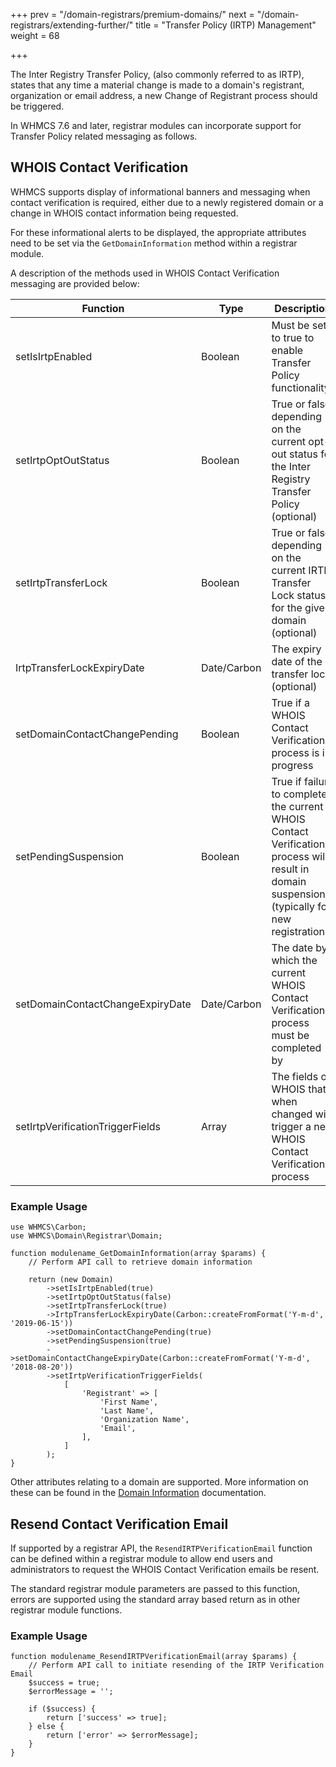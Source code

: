 +++
prev = "/domain-registrars/premium-domains/"
next = "/domain-registrars/extending-further/"
title = "Transfer Policy (IRTP) Management"
weight = 68

+++

The Inter Registry Transfer Policy, (also commonly referred to as IRTP), states that any time a material change is made to a domain's registrant, organization or email address, a new Change of Registrant process should be triggered.

In WHMCS 7.6 and later, registrar modules can incorporate support for Transfer Policy related messaging as follows.

## WHOIS Contact Verification

WHMCS supports display of informational banners and messaging when contact verification is required, either due to a newly registered domain or a change in WHOIS contact information being requested.

For these informational alerts to be displayed, the appropriate attributes need to be set via the `GetDomainInformation` method within a registrar module.

A description of the methods used in WHOIS Contact Verification messaging are provided below:

| Function | Type | Description |
| --------- | ----------- | ------ |
| setIsIrtpEnabled | Boolean | Must be set to true to enable Transfer Policy functionality. |
| setIrtpOptOutStatus | Boolean | True or false depending on the current opt-out status for the Inter Registry Transfer Policy (optional) |
| setIrtpTransferLock | Boolean | True or false depending on the current IRTP Transfer Lock status for the given domain (optional) |
| IrtpTransferLockExpiryDate | Date/Carbon | The expiry date of the transfer lock (optional) |
| setDomainContactChangePending | Boolean | True if a WHOIS Contact Verification process is in progress |
| setPendingSuspension | Boolean | True if failure to complete the current WHOIS Contact Verification process will result in domain suspension (typically for new registrations) |
| setDomainContactChangeExpiryDate | Date/Carbon | The date by which the current WHOIS Contact Verification process must be completed by |
| setIrtpVerificationTriggerFields | Array | The fields of WHOIS that when changed will trigger a new WHOIS Contact Verification process |

### Example Usage

```
use WHMCS\Carbon;
use WHMCS\Domain\Registrar\Domain;

function modulename_GetDomainInformation(array $params) {
	// Perform API call to retrieve domain information

	return (new Domain)
        ->setIsIrtpEnabled(true)
        ->setIrtpOptOutStatus(false)
        ->setIrtpTransferLock(true)
        ->IrtpTransferLockExpiryDate(Carbon::createFromFormat('Y-m-d', '2019-06-15'))
        ->setDomainContactChangePending(true)
        ->setPendingSuspension(true)
        ->setDomainContactChangeExpiryDate(Carbon::createFromFormat('Y-m-d', '2018-08-20'))
        ->setIrtpVerificationTriggerFields(
            [
                'Registrant' => [
                    'First Name',
                    'Last Name',
                    'Organization Name',
                    'Email',
                ],
            ]
        );
}
```

Other attributes relating to a domain are supported. More information on these can be found in the [Domain Information](/domain-registrars/domain-information/) documentation.

## Resend Contact Verification Email

If supported by a registrar API, the `ResendIRTPVerificationEmail` function can be defined within a registrar module to allow end users and administrators to request the WHOIS Contact Verification emails be resent.

The standard registrar module parameters are passed to this function, errors are supported using the standard array based return as in other registrar module functions.

### Example Usage

```
function modulename_ResendIRTPVerificationEmail(array $params) {
	// Perform API call to initiate resending of the IRTP Verification Email
	$success = true;
	$errorMessage = '';

	if ($success) {
		return ['success' => true];
	} else {
		return ['error' => $errorMessage];
	}
}
```
